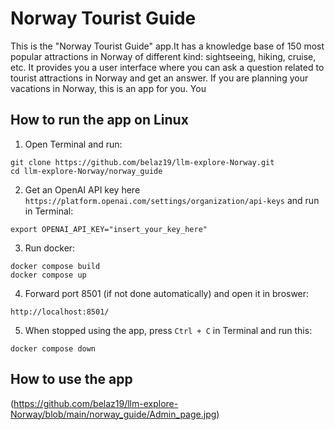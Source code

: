 # Norway Tourist Guide
This is the "Norway Tourist Guide" app.It has a knowledge base of 150 most popular attractions in Norway of different kind: sightseeing, hiking, cruise, etc.
It provides you a user interface where you can ask a question related to tourist attractions in Norway and get an answer.
If you are planning your vacations in Norway, this is an app for you. You

## How to run the app on Linux
1. Open Terminal and run:
```
git clone https://github.com/belaz19/llm-explore-Norway.git
cd llm-explore-Norway/norway_guide
```

2. Get an OpenAI API key here `https://platform.openai.com/settings/organization/api-keys` and run in Terminal:
```
export OPENAI_API_KEY="insert_your_key_here"
```

3. Run docker:
```
docker compose build
docker compose up
```

4. Forward port 8501 (if not done automatically) and open it in broswer:
```
http://localhost:8501/
```

5. When stopped using the app, press `Ctrl + C` in Terminal and run this:
```
docker compose down
```

## How to use the app
(https://github.com/belaz19/llm-explore-Norway/blob/main/norway_guide/Admin_page.jpg)
